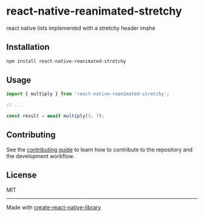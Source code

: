# react-native-reanimated-stretchy

react native lists implemented with a stretchy header imahe

## Installation

```sh
npm install react-native-reanimated-stretchy
```

## Usage

```js
import { multiply } from 'react-native-reanimated-stretchy';

// ...

const result = await multiply(3, 7);
```

## Contributing

See the [contributing guide](CONTRIBUTING.md) to learn how to contribute to the repository and the development workflow.

## License

MIT

---

Made with [create-react-native-library](https://github.com/callstack/react-native-builder-bob)
